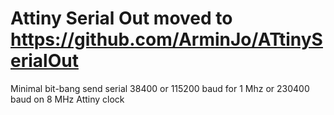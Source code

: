 # Attiny Serial Out moved to https://github.com/ArminJo/ATtinySerialOut
Minimal bit-bang send serial 38400 or 115200 baud for 1 Mhz or 230400 baud on 8 MHz Attiny clock
